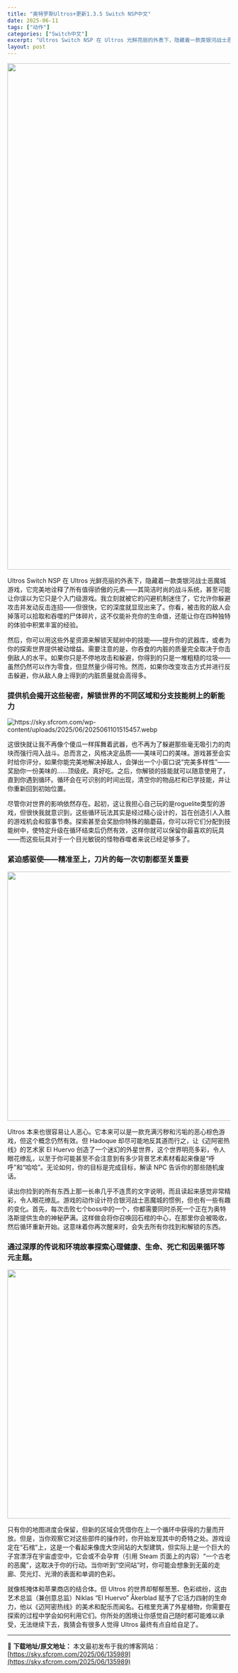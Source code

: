 ```yaml
---
title: "奥特罗斯Ultros+更新1.3.5 Switch NSP中文"
date: 2025-06-11
tags: ["动作"]
categories: ["Switch中文"]
excerpt: "Ultros Switch NSP 在 Ultros 光鲜亮丽的外表下，隐藏着一款类银河战士恶魔城游戏，它完美地诠释了所有值得骄傲的元素——其简洁时尚的战斗系统，甚至可能让你误以为它只是个入门级游戏。我立刻就被它的闪避机制迷住了，它允许你躲避攻击并发动反击连招——但很快，它的深度就显现出来了。你看，&hellip;"
layout: post
---
```


<img class="aligncenter size-full wp-image-135990" src="https://sky.sfcrom.com/wp-content/uploads/2025/06/2025061101481930.webp" alt="" width="700" height="1142" />

Ultros Switch NSP 在 Ultros 光鲜亮丽的外表下，隐藏着一款类银河战士恶魔城游戏，它完美地诠释了所有值得骄傲的元素——其简洁时尚的战斗系统，甚至可能让你误以为它只是个入门级游戏。我立刻就被它的闪避机制迷住了，它允许你躲避攻击并发动反击连招——但很快，它的深度就显现出来了。你看，被击败的敌人会掉落可以拾取和吞噬的尸体碎片，这不仅能补充你的生命值，还能让你在四种独特的体验中积累丰富的经验。

然后，你可以用这些外星资源来解锁天赋树中的技能——提升你的武器库，或者为你的探索世界提供被动增益。需要注意的是，你吞食的内脏的质量完全取决于你击倒敌人的水平。如果你只是不停地攻击和躲避，你得到的只是一堆粗糙的垃圾——虽然仍然可以作为零食，但显然量少得可怜。然而，如果你改变攻击方式并进行反击躲避，你从敌人身上得到的内脏质量就会高得多。
<h3>提供机会揭开这些秘密，解锁世界的不同区域和分支技能树上的新能力</h3>
<img src="https://sky.sfcrom.com/wp-content/uploads/2025/06/2025061101515457.webp" alt="https://sky.sfcrom.com/wp-content/uploads/2025/06/2025061101515457.webp" />

这很快就让我不再像个傻瓜一样挥舞着武器，也不再为了躲避那些毫无吸引力的肉块而强行闯入战斗。总而言之，风格决定品质——美味可口的美味。游戏甚至会实时给你评分，如果你能完美地解决掉敌人，会弹出一个小窗口说“完美多样性”——奖励你一份美味的……顶级疣。真好吃。之后，你解锁的技能就可以随意使用了，直到你遇到循环。循环会在可识别的时间出现，清空你的物品栏和已学技能，并让你重新回到初始位置。

尽管你对世界的影响依然存在。起初，这让我担心自己玩的是roguelite类型的游戏，但很快我就意识到，这些循环玩法其实是经过精心设计的，旨在创造引人入胜的游戏机会和叙事节奏。探索甚至会奖励你特殊的脑蘑菇，你可以将它们分配到技能树中，使特定升级在循环结束后仍然有效，这样你就可以保留你最喜欢的玩具——而这些玩具对于一个目光敏锐的怪物吞噬者来说已经足够多了。
<h3>紧迫感驱使——精准至上，刀片的每一次切割都至关重要</h3>
<img class="aligncenter size-full wp-image-135991" src="https://sky.sfcrom.com/wp-content/uploads/2025/06/2025061101481986.webp" alt="" width="1000" height="562" />

Ultros 本来也很容易让人恶心。它本来可以是一款充满污秽和污垢的恶心棕色游戏，但这个概念仍然有效。但 Hadoque 却尽可能地反其道而行之，让《迈阿密热线》的艺术家 El Huervo 创造了一个迷幻的外星世界，这个世界明亮多彩，令人眼花缭乱，以至于你可能甚至不会注意到有多少背景艺术素材看起来像是“呼呼”和“哈哈”。无论如何，你的目标是完成目标，解读 NPC 告诉你的那些随机废话。

读出你捡到的所有东西上那一长串几乎不连贯的文字说明，而且读起来感觉非常精彩，令人眼花缭乱。游戏的动作设计符合银河战士恶魔城的惯例，但也有一些有趣的变化。首先，每次击败七个boss中的一个，你都需要同时杀死一个正在为奥特洛斯提供生命的神秘萨满。这样做会将你召唤回石棺的中心，在那里你会被吸收，然后循环重新开始。这意味着你再次醒来时，会失去所有你找到和解锁的东西。
<h3>通过深厚的传说和环境故事探索心理健康、生命、死亡和因果循环等元主题。</h3>
<img class="aligncenter size-full wp-image-135992" src="https://sky.sfcrom.com/wp-content/uploads/2025/06/2025061101482080.webp" alt="" width="1000" height="562" />

只有你的地图进度会保留，但新的区域会凭借你在上一个循环中获得的力量而开放。但是，当你观察它对这些部件的操作时，你开始发现其中的奇特之处。游戏设定在“石棺”上，这是一个看起来像庞大空间站的大型建筑，但实际上是一个巨大的子宫漂浮在宇宙虚空中，它会或不会孕育（引用 Steam 页面上的内容）“一个古老的恶魔”，这取决于你的行动。当你听到“空间站”时，你可能会想象到无菌的走廊、荧光灯、光滑的表面和单调的色彩。

就像核掩体和苹果商店的结合体。但 Ultros 的世界却郁郁葱葱、色彩缤纷，这由艺术总监（兼创意总监）Niklas “El Huervo” Åkerblad 赋予了它活力四射的生命力，他以《迈阿密热线》的美术和配乐而闻名。石棺里充满了外星植物，你需要在探索的过程中学会如何利用它们。你所处的困境让你感觉自己随时都可能难以承受，无法继续下去，我猜会有很多人觉得 Ultros 最终有点自给自足了。

---
📖 **下载地址/原文地址：** 本文最初发布于我的博客网站：[https://sky.sfcrom.com/2025/06/135989](https://sky.sfcrom.com/2025/06/135989)
